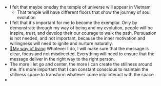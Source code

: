 -  I felt that maybe oneday the temple of universe will appear in Vietnam
    - That temple will have different floors that show the journey of soul evolution
- I felt that it's important for me to become the exemplar. Only by demonstrate through my way of being and my evolution, people will be inspire, trust, and develop their our courage to walk the path. Persuasion is not needed, and not important, because the inner motivation and willingness will need to ignite and nurture naturally.
- [🌱My way of living](<🌱My way of living.md>) Whatever I do, I will make sure that the message is clear, focus and not misdirected. Everything will need to ensure that the message deliver in the right way to the right person.
- The more I let go and center, the more I can create the stillness around me. It's more important that I can constant conscious to maintain the stillness space to transform whatever come into interact with the space.
- 
